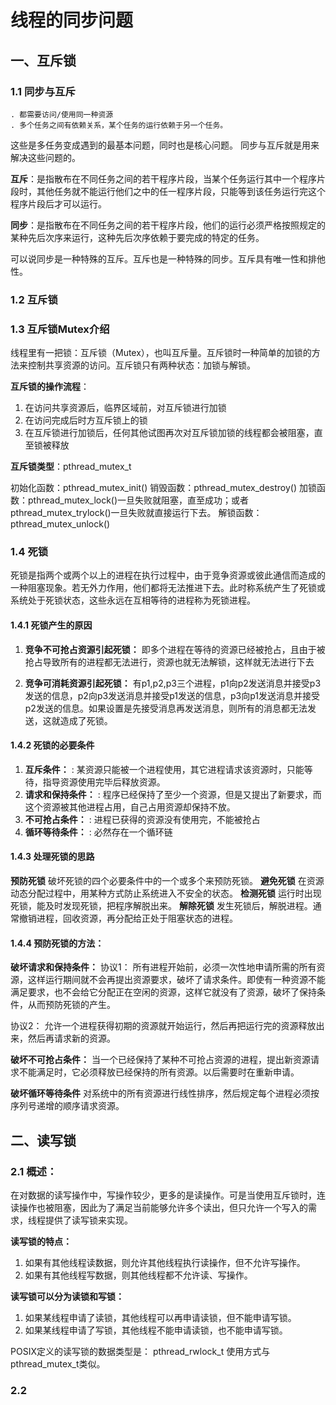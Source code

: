 # 线程的同步问题

## 一、互斥锁

### 1.1 同步与互斥

```
. 都需要访问/使用同一种资源
. 多个任务之间有依赖关系，某个任务的运行依赖于另一个任务。
```
这些是多任务变成遇到的最基本问题，同时也是核心问题。
同步与互斥就是用来解决这些问题的。


**互斥**：是指散布在不同任务之间的若干程序片段，当某个任务运行其中一个程序片段时，其他任务就不能运行他们之中的任一程序片段，只能等到该任务运行完这个程序片段后才可以运行。

**同步**：是指散布在不同任务之间的若干程序片段，他们的运行必须严格按照规定的某种先后次序来运行，这种先后次序依赖于要完成的特定的任务。

可以说同步是一种特殊的互斥。互斥也是一种特殊的同步。互斥具有唯一性和排他性。


### 1.2 互斥锁


### 1.3 互斥锁Mutex介绍

线程里有一把锁：互斥锁（Mutex），也叫互斥量。互斥锁时一种简单的加锁的方法来控制共享资源的访问。互斥锁只有两种状态：加锁与解锁。

**互斥锁的操作流程**：
1. 在访问共享资源后，临界区域前，对互斥锁进行加锁
2. 在访问完成后时方互斥锁上的锁
3. 在互斥锁进行加锁后，任何其他试图再次对互斥锁加锁的线程都会被阻塞，直至锁被释放

**互斥锁类型**：pthread_mutex_t

初始化函数：pthread_mutex_init()
销毁函数：pthread_mutex_destroy()
加锁函数：pthread_mutex_lock()一旦失败就阻塞，直至成功；或者 pthread_mutex_trylock()一旦失败就直接运行下去。
解锁函数：pthread_mutex_unlock()



### 1.4 死锁
死锁是指两个或两个以上的进程在执行过程中，由于竞争资源或彼此通信而造成的一种阻塞现象。若无外力作用，他们都将无法推进下去。此时称系统产生了死锁或系统处于死锁状态，这些永远在互相等待的进程称为死锁进程。

#### 1.4.1 死锁产生的原因
1. **竞争不可抢占资源引起死锁：**
即多个进程在等待的资源已经被抢占，且由于被抢占导致所有的进程都无法进行，资源也就无法解锁，这样就无法进行下去

2. **竞争可消耗资源引起死锁：**
有p1,p2,p3三个进程，p1向p2发送消息并接受p3发送的信息，p2向p3发送消息并接受p1发送的信息，p3向p1发送消息并接受p2发送的信息。如果设置是先接受消息再发送消息，则所有的消息都无法发送，这就造成了死锁。


#### 1.4.2 死锁的必要条件

1. **互斥条件：**
: 某资源只能被一个进程使用，其它进程请求该资源时，只能等待，指导资源使用完毕后释放资源。
2. **请求和保持条件：**
: 程序已经保持了至少一个资源，但是又提出了新要求，而这个资源被其他进程占用，自己占用资源却保持不放。
3. **不可抢占条件：**
: 进程已获得的资源没有使用完，不能被抢占
4. **循环等待条件：**
: 必然存在一个循环链


#### 1.4.3 处理死锁的思路
**预防死锁**
  破坏死锁的四个必要条件中的一个或多个来预防死锁。
**避免死锁**
  在资源动态分配过程中，用某种方式防止系统进入不安全的状态。
**检测死锁**
  运行时出现死锁，能及时发现死锁，把程序解脱出来。
**解除死锁**
  发生死锁后，解脱进程。通常撤销进程，回收资源，再分配给正处于阻塞状态的进程。


#### 1.4.4 预防死锁的方法：

**破坏请求和保持条件：**
协议1：
  所有进程开始前，必须一次性地申请所需的所有资源，这样运行期间就不会再提出资源要求，破坏了请求条件。即使有一种资源不能满足要求，也不会给它分配正在空闲的资源，这样它就没有了资源，破坏了保持条件，从而预防死锁的产生。
  
协议2：
  允许一个进程获得初期的资源就开始运行，然后再把运行完的资源释放出来，然后再请求新的资源。
  
**破坏不可抢占条件：**
  当一个已经保持了某种不可抢占资源的进程，提出新资源请求不能满足时，它必须释放已经保持的所有资源。以后需要时在重新申请。
  
**破坏循环等待条件**
  对系统中的所有资源进行线性排序，然后规定每个进程必须按序列号递增的顺序请求资源。




## 二、读写锁

### 2.1 概述：
  在对数据的读写操作中，写操作较少，更多的是读操作。可是当使用互斥锁时，连读操作也被阻塞，因此为了满足当前能够允许多个读出，但只允许一个写入的需求，线程提供了读写锁来实现。
  
**读写锁的特点：**
1. 如果有其他线程读数据，则允许其他线程执行读操作，但不允许写操作。
2. 如果有其他线程写数据，则其他线程都不允许读、写操作。

**读写锁可以分为读锁和写锁：**
1. 如果某线程申请了读锁，其他线程可以再申请读锁，但不能申请写锁。
2. 如果某线程申请了写锁，其他线程不能申请读锁，也不能申请写锁。

POSIX定义的读写锁的数据类型是： pthread_rwlock_t
使用方式与pthread_mutex_t类似。


### 2.2

